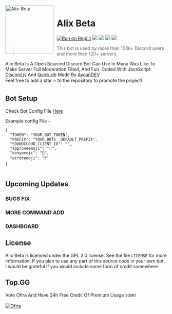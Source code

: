 <img width="150" height="150" align="left" style="float: left; margin: 0 10px 0 0;" alt="Alix-Beta" src="https://is.gd/nb1fp4">  

# Alix Beta

[![Run on Repl.it](https://repl.it/badge/github/ayaan1005/Alix-Beta)](https://repl.it/github/ayaan1005/Alix-Beta)
[![](https://img.shields.io/discord/565048515357835264.svg?logo=discord&colorB=7289DA)](https://bot.alix.gq)
[![](https://top.gg/api/widget/status/693846748824862770.svg)](https://top.gg/bot/693846748824862770/vote)
[![](https://img.shields.io/badge/discord.js-v12.0.0--dev-blue.svg?logo=npm)](https://github.com/discordjs)
[![](https://img.shields.io/badge/patreon-donate-orange.svg)](https://www.patreon.com/alixbot)

> This bot is used by more than 100k+ Discord users and more than 120+ servers.

Alix Beta Is A Open Sourced Discord Bot Can Use In Many Was Like To Make Server Full Moderation Filled, And Fun. Coded With JavaScript [Discord.js](https://discord.js.org) And [Quick.db](https://quickdb.js.org/) Made By [AyaanDEV](https://github.com/ayaan1005/)
<br> Feel free to add a star ⭐ to the repository to promote the project!

## Bot Setup

Check Bot Config File [Here](https://github.com/SAURABH-777/Ofira-Beta/blob/glitch/config.json)

Example config File - 
```
{
  "TOKEN": "YOUR_BOT_TOKEN",
  "PREFIX": "YOUR_BOTS _DEFAULT_PREFIX",
  "SOUNDCLOUD_CLIENT_ID": "",
  "approveemoji": "✅",
  "denyemoji": "🚫",
  "erroremoji": "️❗"
}


```

## Upcoming Updates

### BUGS FIX
### MORE COMMAND ADD
### DASHBOARD



## License

Alix Beta is licensed under the GPL 3.0 license. See the file `LICENSE` for more information. If you plan to use any part of this source code in your own bot, I would be grateful if you would include some form of credit somewhere.


## Top.GG 

Vote Ofira And Have 24h Free Credit Of Premium Usage `SOON!`<br><br>
<a href="https://top.gg/bot/818570692847992902" >
  <img src="https://top.gg/api/widget/818570692847992902.svg" alt="Ofira" />
</a>
